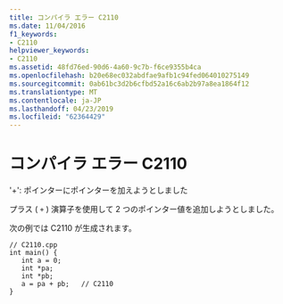 ```yaml
---
title: コンパイラ エラー C2110
ms.date: 11/04/2016
f1_keywords:
- C2110
helpviewer_keywords:
- C2110
ms.assetid: 48fd76ed-90d6-4a60-9c7b-f6ce9355b4ca
ms.openlocfilehash: b20e68ec032abdfae9afb1c94fed064010275149
ms.sourcegitcommit: 0ab61bc3d2b6cfbd52a16c6ab2b97a8ea1864f12
ms.translationtype: MT
ms.contentlocale: ja-JP
ms.lasthandoff: 04/23/2019
ms.locfileid: "62364429"
---
```

# <a name="compiler-error-c2110"></a>コンパイラ エラー C2110

'+': ポインターにポインターを加えようとしました

プラス ( `+` ) 演算子を使用して 2 つのポインター値を追加しようとしました。

次の例では C2110 が生成されます。

```
// C2110.cpp
int main() {
   int a = 0;
   int *pa;
   int *pb;
   a = pa + pb;   // C2110
}
```